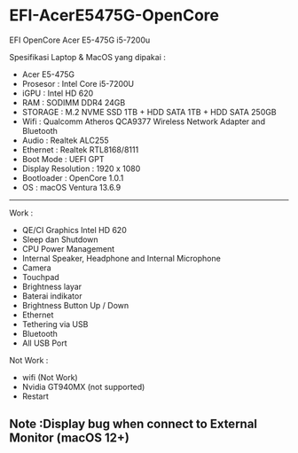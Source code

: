# EFI-AcerE5475G-OpenCore
EFI OpenCore Acer E5-475G i5-7200u 

Spesifikasi Laptop & MacOS yang dipakai :
- Acer E5-475G
- Prosesor : Intel Core i5-7200U
- iGPU : Intel HD 620
- RAM : SODIMM DDR4 24GB
- STORAGE : M.2 NVME SSD 1TB + HDD SATA 1TB + HDD SATA 250GB
- Wifi : Qualcomm Atheros QCA9377 Wireless Network Adapter and Bluetooth
- Audio : Realtek ALC255
- Ethernet : Realtek RTL8168/8111
- Boot Mode : UEFI GPT
- Display Resolution : 1920 x 1080 
- Bootloader : OpenCore 1.0.1
- OS : macOS Ventura 13.6.9 

---------------------------------------------------------------------

Work :
- QE/CI Graphics Intel HD 620
- Sleep dan Shutdown
- CPU Power Management
- Internal Speaker, Headphone and Internal Microphone
- Camera
- Touchpad
- Brightness layar
- Baterai indikator
- Brightness Button Up / Down
- Ethernet
- Tethering via USB
- Bluetooth
- All USB Port

Not Work :
- wifi (Not Work)
- Nvidia GT940MX (not supported)
- Restart
  
Note :Display bug when connect to External Monitor (macOS 12+)
----------------------------------------------------------------------

